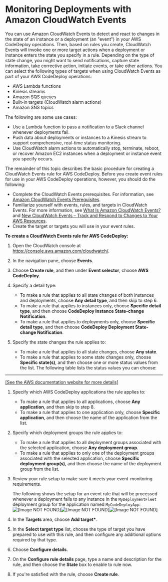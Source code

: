 # Monitoring Deployments with Amazon CloudWatch Events<a name="monitoring-cloudwatch-events"></a>

You can use Amazon CloudWatch Events to detect and react to changes in the state of an instance or a deployment \(an "event"\) in your AWS CodeDeploy operations\. Then, based on rules you create, CloudWatch Events will invoke one or more target actions when a deployment or instance enters the state you specify in a rule\. Depending on the type of state change, you might want to send notifications, capture state information, take corrective action, initiate events, or take other actions\. You can select the following types of targets when using CloudWatch Events as part of your AWS CodeDeploy operations:
+ AWS Lambda functions
+  Kinesis streams
+ Amazon SQS queues
+ Built\-in targets \(CloudWatch alarm actions\)
+ Amazon SNS topics

The following are some use cases:
+ Use a Lambda function to pass a notification to a Slack channel whenever deployments fail\.
+ Push data about deployments or instances to a Kinesis stream to support comprehensive, real\-time status monitoring\.
+ Use CloudWatch alarm actions to automatically stop, terminate, reboot, or recover Amazon EC2 instances when a deployment or instance event you specify occurs\.

The remainder of this topic describes the basic procedure for creating a CloudWatch Events rule for AWS CodeDeploy\. Before you create event rules for use in your AWS CodeDeploy operations, however, you should do the following:
+ Complete the CloudWatch Events prerequisites\. For information, see [Amazon CloudWatch Events Prerequisites](https://docs.aws.amazon.com/AmazonCloudWatch/latest/events/CWE_Prerequisites.html)\.
+ Familiarize yourself with events, rules, and targets in CloudWatch Events\. For more information, see [What Is Amazon CloudWatch Events?](https://docs.aws.amazon.com/AmazonCloudWatch/latest/events/WhatIsCloudWatchEvents.html) and [New CloudWatch Events – Track and Respond to Changes to Your AWS Resources](http://aws.amazon.com/blogs/aws/new-cloudwatch-events-track-and-respond-to-changes-to-your-aws-resources/)\.
+ Create the target or targets you will use in your event rules\. 

**To create a CloudWatch Events rule for AWS CodeDeploy:**

1. Open the CloudWatch console at [https://console\.aws\.amazon\.com/cloudwatch/](https://console.aws.amazon.com/cloudwatch/)\.

1. In the navigation pane, choose **Events**\.

1. Choose **Create rule**, and then under **Event selector**, choose **AWS CodeDeploy**\.

1. Specify a detail type:
   + To make a rule that applies to all state changes of both instances and deployments, choose **Any detail type**, and then skip to step 6\.
   + To make a rule that applies to instances only, choose **Specific detail type**, and then choose **CodeDeploy Instance State\-change Notification**\.
   + To make a rule that applies to deployments only, choose **Specific detail type**, and then choose **CodeDeploy Deployment State\-change Notification**\.

1. Specify the state changes the rule applies to:
   + To make a rule that applies to all state changes, choose **Any state**\.
   + To make a rule that applies to some state changes only, choose **Specific state\(s\)**, and then choose one or more status values from the list\. The following table lists the status values you can choose:  
****    
[\[See the AWS documentation website for more details\]](http://docs.aws.amazon.com/codedeploy/latest/userguide/monitoring-cloudwatch-events.html)

1. Specify which AWS CodeDeploy applications the rule applies to:
   + To make a rule that applies to all applications, choose **Any application**, and then skip to step 8\.
   + To make a rule that applies to one application only, choose **Specific application**, and then choose the name of the application from the list\.

1. Specify which deployment groups the rule applies to:
   + To make a rule that applies to all deployment groups associated with the selected application, choose **Any deployment group**\.
   + To make a rule that applies to only one of the deployment groups associated with the selected application, choose **Specific deployment group\(s\)**, and then choose the name of the deployment group from the list\.

1. Review your rule setup to make sure it meets your event\-monitoring requirements\.

   The following shows the setup for an event rule that will be processed whenever a deployment fails to any instance in the `MyDeploymentFleet` deployment group for the application named `MyCodeDeployApp`:  
![\[Image NOT FOUND\]](http://docs.aws.amazon.com/codedeploy/latest/userguide/images/CWE-Event-selector.png)![\[Image NOT FOUND\]](http://docs.aws.amazon.com/codedeploy/latest/userguide/)![\[Image NOT FOUND\]](http://docs.aws.amazon.com/codedeploy/latest/userguide/)

1. In the **Targets** area, choose **Add target\***\.

1. In the **Select target type** list, choose the type of target you have prepared to use with this rule, and then configure any additional options required by that type\. 

1. Choose **Configure details**\.

1. On the **Configure rule details** page, type a name and description for the rule, and then choose the **State** box to enable to rule now\.

1. If you're satisfied with the rule, choose **Create rule**\.